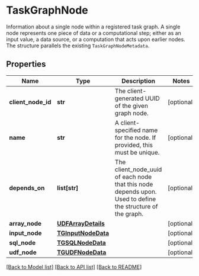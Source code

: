 # TaskGraphNode

Information about a single node within a registered task graph. A single node represents one piece of data or a computational step; either as an input value, a data source, or a computation that acts upon earlier nodes. The structure parallels the existing `TaskGraphNodeMetadata`. 
## Properties
Name | Type | Description | Notes
------------ | ------------- | ------------- | -------------
**client_node_id** | **str** | The client-generated UUID of the given graph node. | [optional] 
**name** | **str** | A client-specified name for the node. If provided, this must be unique.  | [optional] 
**depends_on** | **list[str]** | The client_node_uuid of each node that this node depends upon. Used to define the structure of the graph.  | [optional] 
**array_node** | [**UDFArrayDetails**](UDFArrayDetails.md) |  | [optional] 
**input_node** | [**TGInputNodeData**](TGInputNodeData.md) |  | [optional] 
**sql_node** | [**TGSQLNodeData**](TGSQLNodeData.md) |  | [optional] 
**udf_node** | [**TGUDFNodeData**](TGUDFNodeData.md) |  | [optional] 

[[Back to Model list]](../README.md#documentation-for-models) [[Back to API list]](../README.md#documentation-for-api-endpoints) [[Back to README]](../README.md)


